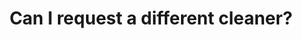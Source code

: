 ---
    order: 6
    title: "Can I request a different cleaner?"
    answer: "Certainly, we can arrange a change upon your request."
---